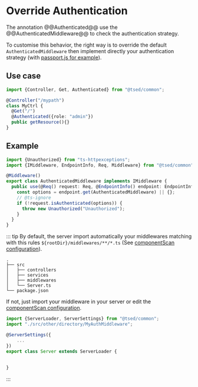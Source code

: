 # Override Authentication <Badge text="deprecated" type="warn" />

The annotation @@Authenticated@@ use the @@AuthenticatedMiddleware@@
to check the authentication strategy. 

To customise this behavior, the right way is to override the default `AuthenticatedMiddleware` then implement directly 
your authentication strategy (with [passport.js for example](/tutorials/passport.md)).

## Use case

```typescript
import {Controller, Get, Authenticated} from "@tsed/common";

@Controller("/mypath")
class MyCtrl {
  @Get("/")
  @Authenticated({role: "admin"})
  public getResource(){}
}
```

## Example

```typescript
import {Unauthorized} from "ts-httpexceptions";
import {IMiddleware, EndpointInfo, Req, Middleware} from "@tsed/common";

@Middleware()
export class AuthenticatedMiddleware implements IMiddleware {
  public use(@Req() request: Req, @EndpointInfo() endpoint: EndpointInfo) {
    const options = endpoint.get(AuthenticatedMiddleware) || {};
    // @ts-ignore
    if (!request.isAuthenticated(options)) {
      throw new Unauthorized("Unauthorized");
    }
  }
}
```

::: tip
By default, the server import automatically your middlewares matching with this rules `${rootDir}/middlewares/**/*.ts` (See [componentScan configuration](/configuration.md)).

```
.
├── src
│   ├── controllers
│   ├── services
│   ├── middlewares
│   └── Server.ts
└── package.json
```

If not, just import your middleware in your server or edit the [componentScan configuration](/configuration.md).

```typescript
import {ServerLoader, ServerSettings} from "@tsed/common";
import "./src/other/directory/MyAuthMiddleware";

@ServerSettings({
    ...
})
export class Server extends ServerLoader {
  
 
}
```
:::
